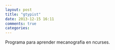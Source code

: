 ```yaml
---
layout: post
title: "gtypist"
date: 2013-12-15 16:11
comments: true
categories: 
---
```

Programa para aprender mecanografia en ncurses.

